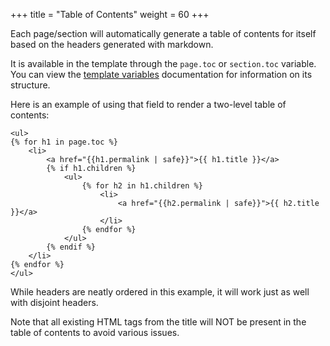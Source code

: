 +++
title = "Table of Contents"
weight = 60
+++

Each page/section will automatically generate a table of contents for itself based on the headers generated with markdown.

It is available in the template through the `page.toc` or `section.toc` variable.
You can view the [template variables](@/documentation/templates/pages-sections.md#table-of-contents)
documentation for information on its structure.

Here is an example of using that field to render a two-level table of contents:

```jinja2
<ul>
{% for h1 in page.toc %}
    <li>
        <a href="{{h1.permalink | safe}}">{{ h1.title }}</a>
        {% if h1.children %}
            <ul>
                {% for h2 in h1.children %}
                    <li>
                        <a href="{{h2.permalink | safe}}">{{ h2.title }}</a>
                    </li>
                {% endfor %}
            </ul>
        {% endif %}
    </li>
{% endfor %}
</ul>
```

While headers are neatly ordered in this example, it will work just as well with disjoint headers.

Note that all existing HTML tags from the title will NOT be present in the table of contents to
avoid various issues.
